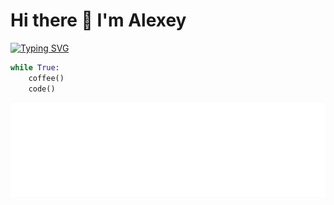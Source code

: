 # Hi there 👋 I'm Alexey

[![Typing SVG](https://readme-typing-svg.herokuapp.com?color=%2336BCF7&lines=Python+Backend+Developer&repeat=False)](https://git.io/typing-svg)

```python
while True:
    coffee()
    code()
```
<p align="center">
  <a href="[[https://your-link.com](https://aabarabanov.github.io)](https://aabarabanov.github.io)">
    <img src="assets/banner.svg" alt="Banner">
  </a>
</p>

